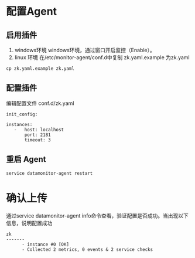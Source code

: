 # 配置Agent
## 启用插件
 1. windows环境
windows环境，通过窗口开启监控（Enable）。
 2. linux 环境
在/etc/monitor-agent/conf.d中复制 zk.yaml.example 为zk.yaml
```
cp zk.yaml.example zk.yaml
```

## 配置插件
编辑配置文件 conf.d/zk.yaml

```
init_config:

instances:
   -   host: localhost
       port: 2181
       timeout: 3
```

## 重启 Agent
```
service datamonitor-agent restart
```

# 确认上传
通过service datamonitor-agent info命令查看，验证配置是否成功。当出现以下信息，说明配置成功

```
zk
-------
      - instance #0 [OK]
      - Collected 2 metrics, 0 events & 2 service checks
```
